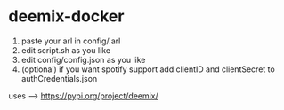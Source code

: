 # deemix-docker

1. paste your arl in config/.arl
2. edit script.sh as you like
3. edit config/config.json as you like
4. (optional) if you want spotify support add clientID and clientSecret to authCredentials.json

uses --> https://pypi.org/project/deemix/
